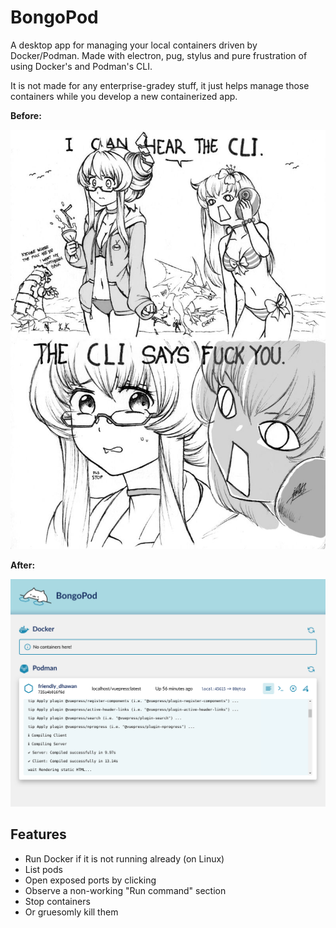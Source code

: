 # BongoPod

A desktop app for managing your local containers driven by Docker/Podman. Made with electron, pug, stylus and pure frustration of using Docker's and Podman's CLI.

It is not made for any enterprise-gradey stuff, it just helps manage those containers while you develop a new containerized app.

**Before:**

![I can hear the CLI. The CLI says FUCK YOU](TheCLISays.jpg)

**After:**

![A magic, happy world with unicorns, containers and bongo cat](Screenshot.png)

## Features

* Run Docker if it is not running already (on Linux)
* List pods
* Open exposed ports by clicking
* Observe a non-working "Run command" section
* Stop containers
* Or gruesomly kill them